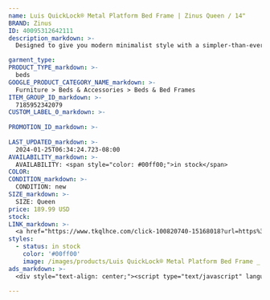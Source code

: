 ```yaml
---
name: Luis QuickLock® Metal Platform Bed Frame | Zinus Queen / 14"
BRAND: Zinus
ID: 40095312642111
description_markdown: >-
  Designed to give you modern minimalist style with a simpler-than-ever setup, the Luis Quick Lock® platform bed frame is hassle-free furniture the way it should be. Made entirely of solid steel, it features multiple points of contact with the floor, recessed legs to prevent stubbed toes, and a slatted mattress platform that can support any mattress without a box spring. It’s all cleverly designed with our patented QuickLock® assembly that eliminates extra bolts to save you time and headaches.

garment_type:
PRODUCT_TYPE_markdown: >-
  beds
GOOGLE_PRODUCT_CATEGORY_NAME_markdown: >-
  Furniture > Beds & Accessories > Beds & Bed Frames
ITEM_GROUP_ID_markdown: >-
  7185952342079
CUSTOM_LABEL_0_markdown: >-
  
PROMOTION_ID_markdown: >-
  
LAST_UPDATED_markdown: >-
  2024-01-25T06:34:24.723-08:00
AVAILABILITY_markdown: >-
  AVAILABILITY: <span style="color: #00ff00;">in stock</span>
COLOR:
CONDITION_markdown: >-
  CONDITION: new
SIZE_markdown: >-
  SIZE: Queen
price: 189.99 USD
stock: 
LINK_markdown: >-
  <a href="https://www.tkqlhce.com/click-100820740-15168018?url=https%3A%2F%2Fwww.zinus.com%2Fproducts%2Fluis-quicklock-metal-platform-bed-frame%3Fvariant%3D40095312642111" target="_blank" style="display: inline-block; padding: 10px 20px; font-size: 16px; text-align: center; text-decoration: none; cursor: pointer; border: 1px solid #3498db; color: #3498db; background-color: #fff; border-radius: 5px; transition: background-color 0.3s;">Go to Product</a>
styles:
  - status: in stock
    color: '#00ff00'
    image: /images/products/Luis QuickLock® Metal Platform Bed Frame _ Zinus Queen _ 14_/ZinusLuis14inQuickLockMetalPlatformBedFrame_zinus.com_-3.jpg
ads_markdown: >-
  <div style="text-align: center;"><script type="text/javascript" language="javascript" src="https://www.anrdoezrs.net/placeholder-52386842?target=_top&mouseover=N"></script></div>

---
```

